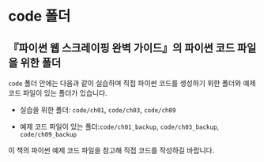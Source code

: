 # code 폴더

## 『파이썬 웹 스크레이핑 완벽 가이드』의 파이썬 코드 파일을 위한 폴더

`code` 폴더 안에는 다음과 같이 실습하며 직접 파이썬 코드를 생성하기 위한 폴더와 예제 코드 파일이 있는 폴더가 있습니다.

- 실습을 위한 폴더: `code/ch01`, `code/ch03`, `code/ch09`

- 예제 코드 파일이 있는 폴더:`code/ch01_backup`, `code/ch03_backup`,  `code/ch09_backup`

이 책의 파이썬 예제 코드 파일을 참고해 직접 코드를 작성하길 바랍니다.


